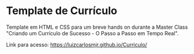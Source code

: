 # Template de Currículo 

Template em HTML e CSS para um breve hands on durante a Master Class "Criando um Currículo de Sucesso - O Passo a Passo em Tempo Real".

Link para acesso:  https://luizcarlosmjr.github.io/Curriculo/

